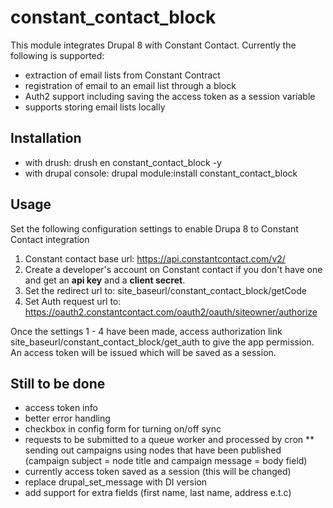 # constant_contact_block

This module integrates Drupal 8 with Constant Contact. Currently the 
following is supported:
* extraction of email lists from Constant Contract
* registration of email to an email list through a block
* Auth2 support including saving the access token as a session 
variable
* supports storing email lists locally

## Installation

* with drush: drush en constant_contact_block -y
* with drupal console: drupal module:install constant_contact_block

## Usage
Set the following configuration settings to enable Drupa 8 to Constant
Contact integration

1. Constant contact base url: https://api.constantcontact.com/v2/
2. Create a developer's account on Constant contact if you don't 
have one and get an <b>api key</b> and a <b>client secret</b>.
3. Set the redirect url to: site_baseurl/constant_contact_block/getCode
4. Set Auth request url to: https://oauth2.constantcontact.com/oauth2/oauth/siteowner/authorize

Once the settings 1 - 4 have been made, access authorization link
site_baseurl/constant_contact_block/get_auth to give the app permission. An access token
will be issued which will be saved as a session.

## Still to be done

* access token info
* better error handling
* checkbox in config form for turning on/off sync
* requests to be submitted to a queue worker and processed by cron
** sending out campaigns using nodes that have been published (campaign subject = node title and campaign message = body field)
* currently access token saved as a session (this will be changed)
* replace drupal_set_message with DI version
* add support for extra fields (first name, last name, address e.t.c)